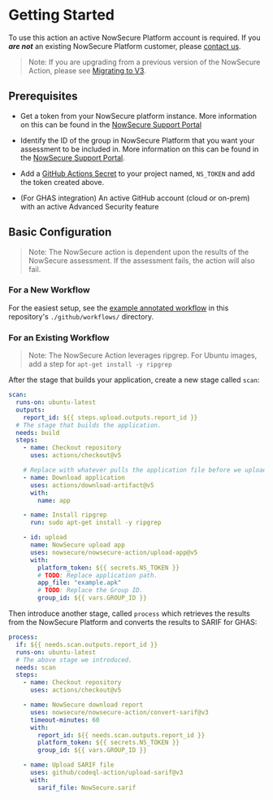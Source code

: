 # Getting Started

To use this action an active NowSecure Platform account is required. If you **_are not_** an existing NowSecure Platform customer, please [contact us](https://info.nowsecure.com/github-request).

> Note: If you are upgrading from a previous version of the NowSecure Action, please see [Migrating to V3](./migrating-to-v3.md).

## Prerequisites

- Get a token from your NowSecure platform instance. More information on this can be found in the
  [NowSecure Support Portal](https://support.nowsecure.com/hc/en-us/articles/7499657262093-Creating-a-NowSecure-Platform-API-Bearer-Token)

- Identify the ID of the group in NowSecure Platform that you want your assessment to be included in.
  More information on this can be found in the
  [NowSecure Support Portal](https://support.nowsecure.com/hc/en-us/articles/38057956447757-Retrieve-Reference-and-ID-Numbers-for-API-Use-Task-ID-Group-App-and-Assessment-Ref).

- Add a [GitHub Actions Secret](https://docs.github.com/en/actions/how-tos/write-workflows/choose-what-workflows-do/use-secrets) to your project named, `NS_TOKEN` and add the token created above.

- (For GHAS integration) An active GitHub account (cloud or on-prem) with an active Advanced Security feature

## Basic Configuration

> Note: The NowSecure action is dependent upon the results of the NowSecure assessment.  If the assessment fails, the action will also fail.

### For a New Workflow

For the easiest setup, see the [example annotated workflow](../.github/workflows/basic-example.yml) in this repository's `./github/workflows/` directory.

### For an Existing Workflow

> Note: The NowSecure Action leverages ripgrep. For Ubuntu images, add a step for `apt-get install -y ripgrep`

After the stage that builds your application, create a new stage called `scan`:

```yml
scan:
  runs-on: ubuntu-latest
  outputs:
    report_id: ${{ steps.upload.outputs.report_id }}
  # The stage that builds the application.
  needs: build
  steps:
    - name: Checkout repository
      uses: actions/checkout@v5

    # Replace with whatever pulls the application file before we upload.
    - name: Download application
      uses: actions/download-artifact@v5
      with:
        name: app

    - name: Install ripgrep
      run: sudo apt-get install -y ripgrep

    - id: upload
      name: NowSecure upload app
      uses: nowsecure/nowsecure-action/upload-app@v5
      with:
        platform_token: ${{ secrets.NS_TOKEN }}
        # TODO: Replace application path.
        app_file: "example.apk"
        # TODO: Replace the Group ID.
        group_id: ${{ vars.GROUP_ID }}
```

Then introduce another stage, called `process` which retrieves the results from the NowSecure Platform and converts the results to SARIF for GHAS:

```yml
process:
  if: ${{ needs.scan.outputs.report_id }}
  runs-on: ubuntu-latest
  # The above stage we introduced.
  needs: scan
  steps:
    - name: Checkout repository
      uses: actions/checkout@v5

    - name: NowSecure download report
      uses: nowsecure/nowsecure-action/convert-sarif@v3
      timeout-minutes: 60
      with:
        report_id: ${{ needs.scan.outputs.report_id }}
        platform_token: ${{ secrets.NS_TOKEN }}
        group_id: ${{ vars.GROUP_ID }}

    - name: Upload SARIF file
      uses: github/codeql-action/upload-sarif@v3
      with:
        sarif_file: NowSecure.sarif
```
